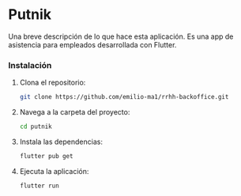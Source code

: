 # Putnik

Una breve descripción de lo que hace esta aplicación. Es una app de asistencia para empleados desarrollada con Flutter.

### Instalación

1.  Clona el repositorio:
    ```sh
    git clone https://github.com/emilio-ma1/rrhh-backoffice.git
    ```
2.  Navega a la carpeta del proyecto:
    ```sh
    cd putnik
    ```
3.  Instala las dependencias:
    ```sh
    flutter pub get
    ```
4.  Ejecuta la aplicación:
    ```sh
    flutter run
    ```